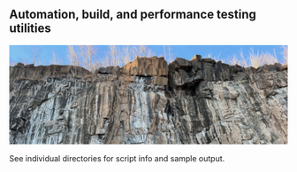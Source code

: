 ## Automation, build, and performance testing utilities
![casket_quarry](readme_images/casket_quarry.jpeg)

See individual directories for script info and sample output.
